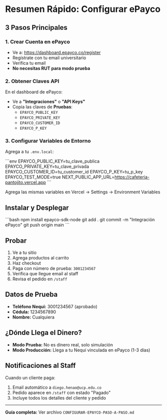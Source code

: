 # Resumen Rápido: Configurar ePayco

## 3 Pasos Principales

### 1. Crear Cuenta en ePayco
- Ve a: https://dashboard.epayco.co/register
- Regístrate con tu email universitario
- Verifica tu email
- **No necesitas RUT para modo prueba**

### 2. Obtener Claves API
En el dashboard de ePayco:
- Ve a **"Integraciones"** o **"API Keys"**
- Copia las claves de **Pruebas**:
  - `EPAYCO_PUBLIC_KEY`
  - `EPAYCO_PRIVATE_KEY`
  - `EPAYCO_CUSTOMER_ID`
  - `EPAYCO_P_KEY`

### 3. Configurar Variables de Entorno

Agrega a tu `.env.local`:

\`\`\`env
EPAYCO_PUBLIC_KEY=tu_clave_publica
EPAYCO_PRIVATE_KEY=tu_clave_privada
EPAYCO_CUSTOMER_ID=tu_customer_id
EPAYCO_P_KEY=tu_p_key
EPAYCO_TEST_MODE=true
NEXT_PUBLIC_APP_URL=https://cafeteria-pantojito.vercel.app
\`\`\`

Agrega las mismas variables en Vercel → Settings → Environment Variables

## Instalar y Desplegar

\`\`\`bash
npm install epayco-sdk-node
git add .
git commit -m "Integración ePayco"
git push origin main
\`\`\`

## Probar

1. Ve a tu sitio
2. Agrega productos al carrito
3. Haz checkout
4. Paga con número de prueba: `3001234567`
5. Verifica que llegue email al staff
6. Revisa el pedido en `/staff`

## Datos de Prueba

- **Teléfono Nequi:** 3001234567 (aprobado)
- **Cédula:** 1234567890
- **Nombre:** Cualquiera

## ¿Dónde Llega el Dinero?

- **Modo Prueba:** No es dinero real, solo simulación
- **Modo Producción:** Llega a tu Nequi vinculada en ePayco (1-3 días)

## Notificaciones al Staff

Cuando un cliente paga:
1. Email automático a `diego.henao@ucp.edu.co`
2. Pedido aparece en `/staff` con estado "Pagado"
3. Incluye todos los detalles del cliente y pedido

---

**Guía completa:** Ver archivo `CONFIGURAR-EPAYCO-PASO-A-PASO.md`
